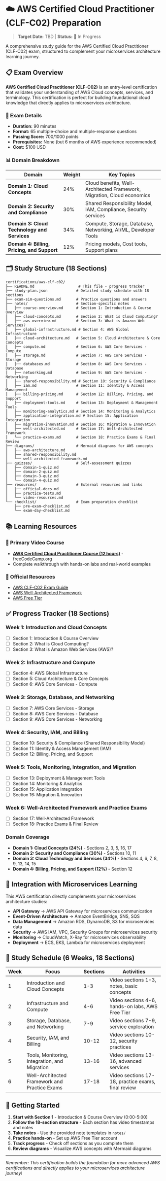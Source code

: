 # ☁️ AWS Certified Cloud Practitioner (CLF-C02) Preparation

> **Target Date:** TBD | **Status:** 🚀 In Progress

A comprehensive study guide for the AWS Certified Cloud Practitioner (CLF-C02) exam, structured to complement your microservices architecture learning journey.

## 📋 Exam Overview

**AWS Certified Cloud Practitioner (CLF-C02)** is an entry-level certification that validates your understanding of AWS Cloud concepts, services, and terminology. This certification is perfect for building foundational cloud knowledge that directly applies to microservices architecture.

### 🎯 Exam Details
- **Duration:** 90 minutes
- **Format:** 65 multiple-choice and multiple-response questions
- **Passing Score:** 700/1000 points
- **Prerequisites:** None (but 6 months of AWS experience recommended)
- **Cost:** $100 USD

### 📊 Domain Breakdown

| Domain | Weight | Key Topics |
|--------|--------|------------|
| **Domain 1: Cloud Concepts** | 24% | Cloud benefits, Well-Architected Framework, Migration, Cloud economics |
| **Domain 2: Security and Compliance** | 30% | Shared Responsibility Model, IAM, Compliance, Security services |
| **Domain 3: Cloud Technology and Services** | 34% | Compute, Storage, Database, Networking, AI/ML, Developer Tools |
| **Domain 4: Billing, Pricing, and Support** | 12% | Pricing models, Cost tools, Support plans |

## 🗂️ Study Structure (18 Sections)

```
certifications/aws-clf-c02/
├── README.md                    # This file - progress tracker
├── study-plan.json             # Detailed study schedule with 18 sections
├── exam-sim-questions.md       # Practice questions and answers
├── notes/                      # Section-specific notes
│   ├── course-overview.md      # Section 1: Introduction & Course Overview
│   ├── cloud-concepts.md       # Section 2: What is Cloud Computing?
│   ├── aws-overview.md         # Section 3: What is Amazon Web Services?
│   ├── global-infrastructure.md # Section 4: AWS Global Infrastructure
│   ├── cloud-architecture.md   # Section 5: Cloud Architecture & Core Concepts
│   ├── compute.md              # Section 6: AWS Core Services - Compute
│   ├── storage.md              # Section 7: AWS Core Services - Storage
│   ├── databases.md            # Section 8: AWS Core Services - Database
│   ├── networking.md           # Section 9: AWS Core Services - Networking
│   ├── shared-responsibility.md # Section 10: Security & Compliance
│   ├── iam.md                  # Section 11: Identity & Access Management
│   ├── billing-pricing.md      # Section 12: Billing, Pricing, and Support
│   ├── deployment-tools.md     # Section 13: Deployment & Management Tools
│   ├── monitoring-analytics.md # Section 14: Monitoring & Analytics
│   ├── application-integration.md # Section 15: Application Integration
│   ├── migration-innovation.md # Section 16: Migration & Innovation
│   ├── well-architected.md     # Section 17: Well-Architected Framework
│   └── practice-exams.md       # Section 18: Practice Exams & Final Review
├── diagrams/                   # Mermaid diagrams for AWS concepts
│   ├── aws-architecture.md
│   ├── shared-responsibility.md
│   └── well-architected-framework.md
├── quizzes/                    # Self-assessment quizzes
│   ├── domain-1-quiz.md
│   ├── domain-2-quiz.md
│   ├── domain-3-quiz.md
│   └── domain-4-quiz.md
├── resources/                  # External resources and links
│   ├── official-docs.md
│   ├── practice-tests.md
│   └── video-resources.md
└── checklist/                  # Exam preparation checklist
    ├── pre-exam-checklist.md
    └── exam-day-checklist.md
```

## 📚 Learning Resources

### 🎥 Primary Video Course
- **[AWS Certified Cloud Practitioner Course (12 hours)](https://www.youtube.com/watch?v=NhDYbskXRgc)** - freeCodeCamp.org
- Complete walkthrough with hands-on labs and real-world examples

### 📖 Official Resources
- [AWS CLF-C02 Exam Guide](https://aws.amazon.com/certification/certified-cloud-practitioner/)
- [AWS Well-Architected Framework](https://aws.amazon.com/architecture/well-architected/)
- [AWS Free Tier](https://aws.amazon.com/free/)

## ✅ Progress Tracker (18 Sections)

### Week 1: Introduction and Cloud Concepts
- [ ] Section 1: Introduction & Course Overview
- [ ] Section 2: What is Cloud Computing?
- [ ] Section 3: What is Amazon Web Services (AWS)?

### Week 2: Infrastructure and Compute
- [ ] Section 4: AWS Global Infrastructure
- [ ] Section 5: Cloud Architecture & Core Concepts
- [ ] Section 6: AWS Core Services - Compute

### Week 3: Storage, Database, and Networking
- [ ] Section 7: AWS Core Services - Storage
- [ ] Section 8: AWS Core Services - Database
- [ ] Section 9: AWS Core Services - Networking

### Week 4: Security, IAM, and Billing
- [ ] Section 10: Security & Compliance (Shared Responsibility Model)
- [ ] Section 11: Identity & Access Management (IAM)
- [ ] Section 12: Billing, Pricing, and Support

### Week 5: Tools, Monitoring, Integration, and Migration
- [ ] Section 13: Deployment & Management Tools
- [ ] Section 14: Monitoring & Analytics
- [ ] Section 15: Application Integration
- [ ] Section 16: Migration & Innovation

### Week 6: Well-Architected Framework and Practice Exams
- [ ] Section 17: Well-Architected Framework
- [ ] Section 18: Practice Exams & Final Review

### Domain Coverage
- **Domain 1: Cloud Concepts (24%)** - Sections 2, 3, 5, 16, 17
- **Domain 2: Security and Compliance (30%)** - Sections 10, 11
- **Domain 3: Cloud Technology and Services (34%)** - Sections 4, 6, 7, 8, 9, 13, 14, 15
- **Domain 4: Billing, Pricing, and Support (12%)** - Section 12

## 🔗 Integration with Microservices Learning

This AWS certification directly complements your microservices architecture studies:

- **API Gateway** → AWS API Gateway for microservices communication
- **Event-Driven Architecture** → Amazon EventBridge, SNS, SQS
- **Data Management** → Amazon RDS, DynamoDB, S3 for microservices data
- **Security** → AWS IAM, VPC, Security Groups for microservices security
- **Monitoring** → CloudWatch, X-Ray for microservices observability
- **Deployment** → ECS, EKS, Lambda for microservices deployment

## 🎯 Study Schedule (6 Weeks, 18 Sections)

| Week | Focus | Sections | Activities |
|------|-------|----------|------------|
| 1 | Introduction and Cloud Concepts | 1-3 | Video sections 1-3, notes, basic concepts |
| 2 | Infrastructure and Compute | 4-6 | Video sections 4-6, hands-on labs, AWS Free Tier |
| 3 | Storage, Database, and Networking | 7-9 | Video sections 7-9, service exploration |
| 4 | Security, IAM, and Billing | 10-12 | Video sections 10-12, security practices |
| 5 | Tools, Monitoring, Integration, and Migration | 13-16 | Video sections 13-16, advanced services |
| 6 | Well-Architected Framework and Practice Exams | 17-18 | Video sections 17-18, practice exams, final review |

## 🚀 Getting Started

1. **Start with Section 1** - Introduction & Course Overview (0:00-5:00)
2. **Follow the 18-section structure** - Each section has video timestamps and notes
3. **Take notes** - Use the provided note templates in `notes/`
4. **Practice hands-on** - Set up AWS Free Tier account
5. **Track progress** - Check off sections as you complete them
6. **Review diagrams** - Visualize AWS concepts with Mermaid diagrams

---

*Remember: This certification builds the foundation for more advanced AWS certifications and directly applies to your microservices architecture journey!*
